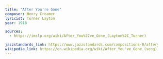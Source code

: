 ```yaml
---
title: "After You're Gone"
composer: Henry Creamer
lyricist: Turner Layton
year: 1918

sources:
  - https://imslp.org/wiki/After_You%27ve_Gone_(Layton%2C_Turner)

jazzstandards_link: https://www.jazzstandards.com/compositions-0/afteryouvegone.htm
wikipedia_link: https://en.wikipedia.org/wiki/After_You've_Gone_(song)
---
```

